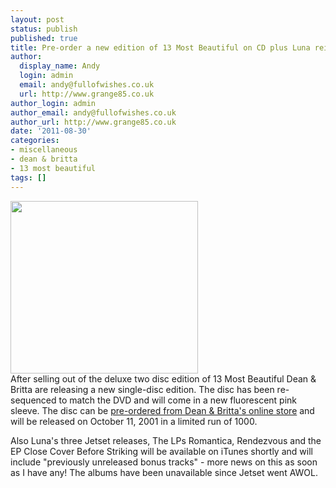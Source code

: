 ```yaml
---
layout: post
status: publish
published: true
title: Pre-order a new edition of 13 Most Beautiful on CD plus Luna reissues
author:
  display_name: Andy
  login: admin
  email: andy@fullofwishes.co.uk
  url: http://www.grange85.co.uk
author_login: admin
author_email: andy@fullofwishes.co.uk
author_url: http://www.grange85.co.uk
date: '2011-08-30'
categories:
- miscellaneous
- dean & britta
- 13 most beautiful
tags: []
---
```

<p><img src="https://www.fullofwishes.co.uk/wp/wp-content/uploads/2011/08/DB13_cover_new2-1024x943-300x276.jpg" alt="" title="DB13_cover_new2-1024x943" width="300" height="276" class="alignright size-medium wp-image-2203" /><br />
After selling out of the deluxe two disc edition of 13 Most Beautiful Dean & Britta are releasing a new single-disc edition. The disc has been re-sequenced to match the DVD and will come in a new fluorescent pink sleeve. The disc can be <a href="http://deanandbritta.11spot.com/index.php?fuseaction=cart.ecom_cart_view">pre-ordered from Dean & Britta's online store</a> and will be released on October 11, 2001 in a limited run of 1000.</p>
<p>Also Luna's three Jetset releases, The LPs <span class="removed_link" title="https://www.fullofwishes.co.uk/database/wiki/Romantica_(album)">Romantica</span>, <span class="removed_link" title="https://www.fullofwishes.co.uk/database/wiki/Rendezvous">Rendezvous</span> and the EP <span class="removed_link" title="https://www.fullofwishes.co.uk/database/wiki/Close_Cover_Before_Striking">Close Cover Before Striking</span> will be available on iTunes shortly and will include "previously unreleased bonus tracks" - more news on this as soon as I have any! The albums have been unavailable since Jetset went AWOL.</p>
